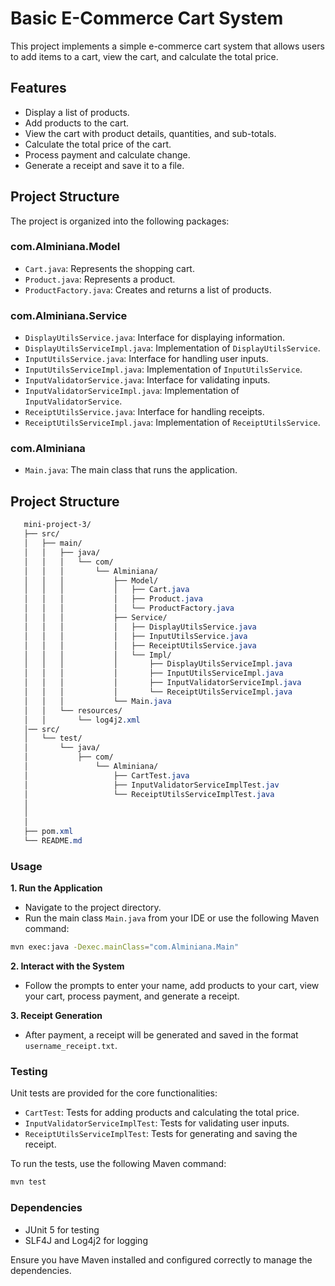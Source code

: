 # Basic E-Commerce Cart System

This project implements a simple e-commerce cart system that allows users to add items to a cart, view the cart, and calculate the total price.

## Features

- Display a list of products.
- Add products to the cart.
- View the cart with product details, quantities, and sub-totals.
- Calculate the total price of the cart.
- Process payment and calculate change.
- Generate a receipt and save it to a file.

## Project Structure

The project is organized into the following packages:

### com.Alminiana.Model
- `Cart.java`: Represents the shopping cart.
- `Product.java`: Represents a product.
- `ProductFactory.java`: Creates and returns a list of products.

### com.Alminiana.Service
- `DisplayUtilsService.java`: Interface for displaying information.
- `DisplayUtilsServiceImpl.java`: Implementation of `DisplayUtilsService`.
- `InputUtilsService.java`: Interface for handling user inputs.
- `InputUtilsServiceImpl.java`: Implementation of `InputUtilsService`.
- `InputValidatorService.java`: Interface for validating inputs.
- `InputValidatorServiceImpl.java`: Implementation of `InputValidatorService`.
- `ReceiptUtilsService.java`: Interface for handling receipts.
- `ReceiptUtilsServiceImpl.java`: Implementation of `ReceiptUtilsService`.

### com.Alminiana
- `Main.java`: The main class that runs the application.

## Project Structure
```css
   mini-project-3/
   ├── src/
   │   ├── main/
   │   │   ├── java/
   │   │   │   └── com/
   │   │   │       └── Alminiana/
   │   │   │           ├── Model/
   │   │   │           │   ├── Cart.java
   │   │   │           │   ├── Product.java
   │   │   │           │   └── ProductFactory.java
   │   │   │           ├── Service/
   │   │   │           │   ├── DisplayUtilsService.java
   │   │   │           │   ├── InputUtilsService.java
   │   │   │           │   ├── ReceiptUtilsService.java
   │   │   │           │   └── Impl/
   │   │   │           │       ├── DisplayUtilsServiceImpl.java
   │   │   │           │       ├── InputUtilsServiceImpl.java
   │   │   │           │       ├── InputValidatorServiceImpl.java
   │   │   │           │       └── ReceiptUtilsServiceImpl.java
   │   │   │           └── Main.java
   │   │   └── resources/
   │   │       └── log4j2.xml
   │── src/
   │   └── test/
   │       └── java/
   │           ├── com/
   │               └── Alminiana/
   │                   ├── CartTest.java
   │                   ├── InputValidatorServiceImplTest.jav   
   │                   └── ReceiptUtilsServiceImplTest.java
   │   
   │ 
   │
   ├── pom.xml
   └── README.md
```

### Usage

**1. Run the Application**

   - Navigate to the project directory.
   - Run the main class `Main.java` from your IDE or use the following Maven command:

   ```sh
   mvn exec:java -Dexec.mainClass="com.Alminiana.Main"
   ```

**2. Interact with the System**

   - Follow the prompts to enter your name, add products to your cart, view your cart, process payment, and generate a receipt.

**3. Receipt Generation**

- After payment, a receipt will be generated and saved in the format `username_receipt.txt`.


### Testing

Unit tests are provided for the core functionalities:

- `CartTest`: Tests for adding products and calculating the total price.
- `InputValidatorServiceImplTest`: Tests for validating user inputs.
- `ReceiptUtilsServiceImplTest`: Tests for generating and saving the receipt.

To run the tests, use the following Maven command:

   ```sh
   mvn test
   ```

### Dependencies

- JUnit 5 for testing
- SLF4J and Log4j2 for logging

Ensure you have Maven installed and configured correctly to manage the dependencies.
